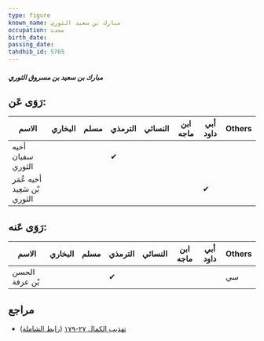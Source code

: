 ```yaml
---
type: figure
known_name: مبارك بن سعيد الثوري
occupation: محدث
birth_date:
passing_date:
tahdhib_id: 5765
---
```

##### مبارك بن سعيد بن مسروق الثوري

## رَوَى عَن:
| الاسم                        | البخاري | مسلم | الترمذي | النسائي | ابن ماجه | أبي داود | Others |
| ---------------------------- | ------- | ---- | ------- | ------- | -------- | -------- | ------ |
| أخيه سفيان الثوري            |         |      | ✔       |         |          |          |        |
| أخيه عُمَر بْن سَعِيد الثوري |         |      |         |         |          | ✔        |        |
## رَوَى عَنه:
| الاسم          | البخاري | مسلم | الترمذي | النسائي | ابن ماجه | أبي داود | Others |
| -------------- | ------- | ---- | ------- | ------- | -------- | -------- | ------ |
| الحسن بْن عرفة |         |      | ✔       |         |          |          | سي     |
## مراجع
- [تهذيب الكمال ٢٧-١٧٩](obsidian://open?vault=Tahdhib-al-Kamal&file=Figures/٥٧٦٥-مبارك%20بن%20سعيد%20بن%20مسروق%20الثوري) ([رابط الشاملة](https://shamela.ws/book/3722/14568))